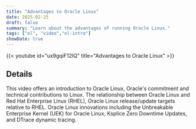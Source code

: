 ```yaml
---
title: "Advantages to Oracle Linux"
date: 2025-02-25
draft: false
summary: "Learn about the advantages of running Oracle Linux."
tags: ["ol", "video","ol-intro"]
showDate: true
---
```


{{< youtube id="ux9gqiF12lQ" title="Advantages to Oracle Linux" >}}

## Details

This video offers an introduction to Oracle Linux, Oracle's commitment and technical contributions to Linux. The relationship between Oracle Linux and Red Hat Enterprise Linux (RHEL), Oracle Linux release/update targets relative to RHEL. Oracle Linux innovations including the Unbreakable Enterprise Kernel (UEK) for Oracle Linux, Ksplice Zero Downtime Updates, and DTrace dynamic tracing.
